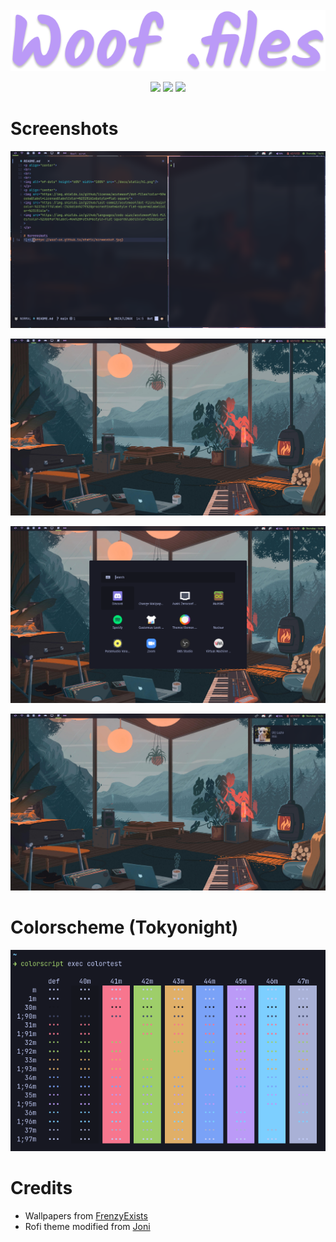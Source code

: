 <p align="center">
<br>
<br>
<br>
<img alt="mf-dots" height="60%" width="100%" src="./docs/static/h1.png"/>
</p>
<p align="center">
<img src="https://img.shields.io/github/license/acutewoof/dot-files?color=%9ece6a&label=License&labelColor=%2315161e&style=flat-square">
<img src="https://img.shields.io/github/last-commit/acutewoof/dot-files/main?color=%237dcfff&label=I%20didn%27t%20procrastinate&style=flat-square&labelColor=%2315161e">
<img src="https://img.shields.io/github/languages/code-size/acutewoof/dot-files?color=%23bb9af7&label=How%20Fat%3F&style=flat-square&labelColor=%2315161e">
</p>

# Screenshots
![s0](./docs/static/s0.png)

![s1](./docs/static/s1.png)

![s2](./docs/static/s2.png)

![s3](./docs/static/s3.png)

# Colorscheme (Tokyonight)
![c0](./docs/static/c0.png)

# Credits
- Wallpapers from [FrenzyExists](https://github.com/frenzyexists/wallpapers)
- Rofi theme modified from [Joni](https://github.com/joni84/rofi)
